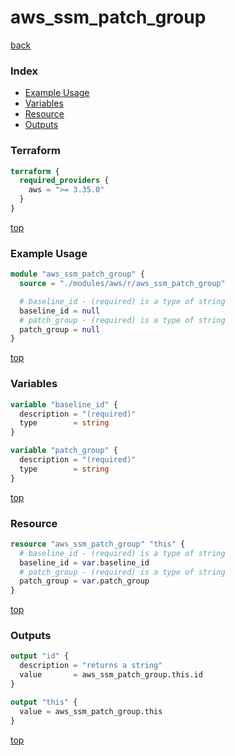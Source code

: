 # aws_ssm_patch_group

[back](../aws.md)

### Index

- [Example Usage](#example-usage)
- [Variables](#variables)
- [Resource](#resource)
- [Outputs](#outputs)

### Terraform

```terraform
terraform {
  required_providers {
    aws = ">= 3.35.0"
  }
}
```

[top](#index)

### Example Usage

```terraform
module "aws_ssm_patch_group" {
  source = "./modules/aws/r/aws_ssm_patch_group"

  # baseline_id - (required) is a type of string
  baseline_id = null
  # patch_group - (required) is a type of string
  patch_group = null
}
```

[top](#index)

### Variables

```terraform
variable "baseline_id" {
  description = "(required)"
  type        = string
}

variable "patch_group" {
  description = "(required)"
  type        = string
}
```

[top](#index)

### Resource

```terraform
resource "aws_ssm_patch_group" "this" {
  # baseline_id - (required) is a type of string
  baseline_id = var.baseline_id
  # patch_group - (required) is a type of string
  patch_group = var.patch_group
}
```

[top](#index)

### Outputs

```terraform
output "id" {
  description = "returns a string"
  value       = aws_ssm_patch_group.this.id
}

output "this" {
  value = aws_ssm_patch_group.this
}
```

[top](#index)